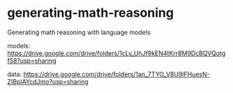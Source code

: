 # generating-math-reasoning
Generating math reasoning with language models

models: https://drive.google.com/drive/folders/1cLy_UhJf9kEN4tKrr8M9DcBQVQotgf58?usp=sharing

data: https://drive.google.com/drive/folders/1an_7TYO_V8U9lFHuesN-ZIBplAYcdJmo?usp=sharing
